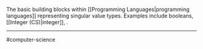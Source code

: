 The basic building blocks within [[Programming Languages|programming languages]] representing singular value types. Examples include booleans, [[Integer (CS)|integer]], . 

---
#computer-science 